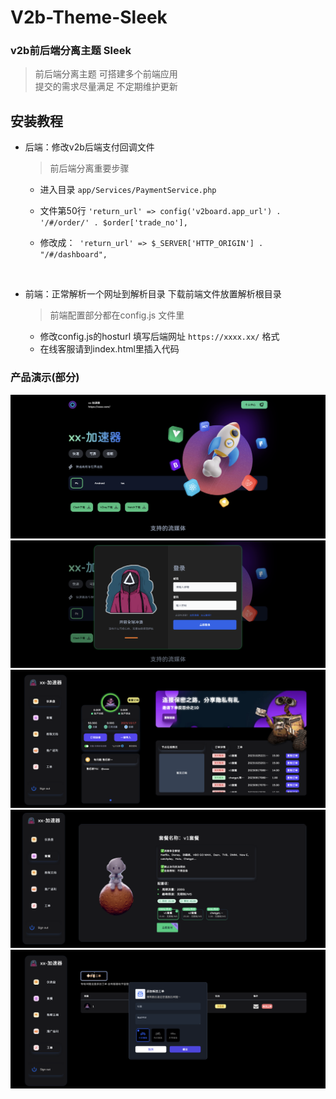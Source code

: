 # V2b-Theme-Sleek

### v2b前后端分离主题 Sleek

> 前后端分离主题 可搭建多个前端应用 <br>
> 提交的需求尽量满足 不定期维护更新

## 安装教程
- 后端：修改v2b后端支付回调文件 
  > 前后端分离重要步骤 
  - 进入目录 `app/Services/PaymentService.php`

  - 文件第50行 `'return_url' => config('v2board.app_url') . '/#/order/' . $order['trade_no'],`
  - 修改成：` 'return_url' => $_SERVER['HTTP_ORIGIN'] . "/#/dashboard",` 
  
  <br>
-  前端：正常解析一个网址到解析目录 下载前端文件放置解析根目录
    > 前端配置部分都在config.js 文件里
    - 修改config.js的hosturl 填写后端网址 `https://xxxx.xx/` 格式
    - 在线客服请到index.html里插入代码


### 产品演示(部分)
![](/image/1.png)
![](/image/2.png)
![](/image/3.png)
![](/image/4.png)
![](/image/5.png)